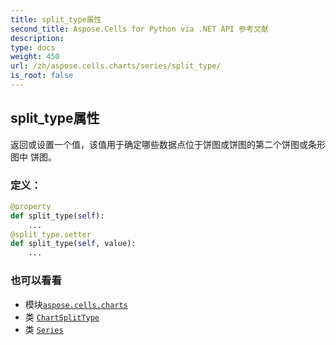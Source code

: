 ```yaml
---
title: split_type属性
second_title: Aspose.Cells for Python via .NET API 参考文献
description:
type: docs
weight: 450
url: /zh/aspose.cells.charts/series/split_type/
is_root: false
---
```

## split_type属性

返回或设置一个值，该值用于确定哪些数据点位于饼图或饼图的第二个饼图或条形图中
饼图。
### 定义：
```python
@property
def split_type(self):
    ...
@split_type.setter
def split_type(self, value):
    ...
```

### 也可以看看
* 模块[`aspose.cells.charts`](../../)
* 类 [`ChartSplitType`](/cells/python-net/zh/aspose.cells.charts/chartsplittype)
* 类 [`Series`](/cells/python-net/zh/aspose.cells.charts/series)
